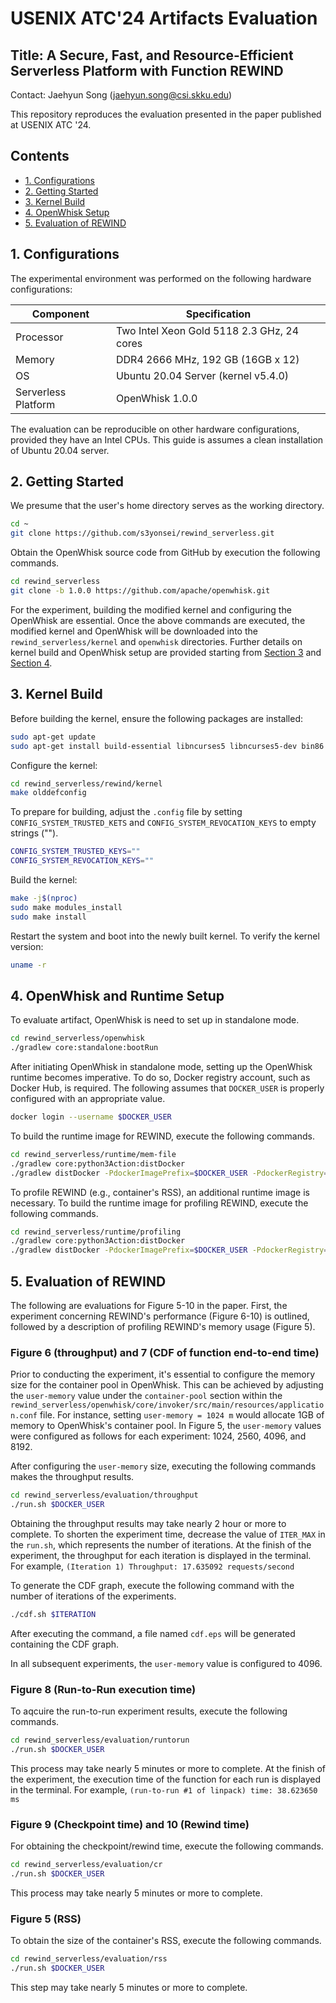 
# USENIX ATC'24 Artifacts Evaluation

## Title: A Secure, Fast, and Resource-Efficient Serverless Platform with Function REWIND
Contact: Jaehyun Song (jaehyun.song@csi.skku.edu)

This repository reproduces the evaluation presented in the paper published at USENIX ATC '24.

## Contents
- [1. Configurations](#1-configurations)
- [2. Getting Started](#2-getting-started)
- [3. Kernel Build](#3-kernel-build)
- [4. OpenWhisk Setup](#4-openwhisk-and-runtime-setup)
- [5. Evaluation of REWIND](#5-evaluation-of-rewind)

## 1. Configurations

The experimental environment was performed on the following hardware configurations:

| **Component**       | **Specification**
|---------------------|--------------------------------------------|
| Processor           | Two Intel Xeon Gold 5118 2.3 GHz, 24 cores |
| Memory              | DDR4 2666 MHz, 192 GB (16GB x 12)          |
| OS                  | Ubuntu 20.04 Server (kernel v5.4.0)        |
| Serverless Platform | OpenWhisk 1.0.0                            |

The evaluation can be reproducible on other hardware configurations, provided they have an Intel CPUs.
This guide is assumes a clean installation of Ubuntu 20.04 server.

## 2. Getting Started

We presume that the user's home directory serves as the working directory.
```bash
cd ~
git clone https://github.com/s3yonsei/rewind_serverless.git
```

Obtain the OpenWhisk source code from GitHub by execution the following commands.
```bash
cd rewind_serverless
git clone -b 1.0.0 https://github.com/apache/openwhisk.git
```

For the experiment, building the modified kernel and configuring the OpenWhisk are essential.
Once the above commands are executed, the modified kernel and OpenWhisk will be downloaded into the `rewind_serverless/kernel` and `openwhisk` directories.
Further details on kernel build and OpenWhisk setup are provided starting from [Section 3](#3-kernel-build) and [Section 4](#4-openwhisk-and-runtime-setup).

## 3. Kernel Build

Before building the kernel, ensure the following packages are installed:
```bash
sudo apt-get update
sudo apt-get install build-essential libncurses5 libncurses5-dev bin86 kernel-package libssl-dev bison flex libelf-dev
```

Configure the kernel:
```bash
cd rewind_serverless/rewind/kernel
make olddefconfig
```

To prepare for building, adjust the `.config` file by setting `CONFIG_SYSTEM_TRUSTED_KETS` and `CONFIG_SYSTEM_REVOCATION_KEYS` to empty strings ("").
```bash
CONFIG_SYSTEM_TRUSTED_KEYS=""
CONFIG_SYSTEM_REVOCATION_KEYS=""
```

Build the kernel:
```bash
make -j$(nproc)
sudo make modules_install
sudo make install
```

Restart the system and boot into the newly built kernel. To verify the kernel version:
```bash
uname -r
```

## 4. OpenWhisk and Runtime Setup

To evaluate artifact, OpenWhisk is need to set up in standalone mode.
```bash
cd rewind_serverless/openwhisk
./gradlew core:standalone:bootRun
```

After initiating OpenWhisk in standalone mode, setting up the OpenWhisk runtime becomes imperative.
To do so, Docker registry account, such as Docker Hub, is required.
The following assumes that `DOCKER_USER` is properly configured with an appropriate value.
```bash
docker login --username $DOCKER_USER
```

To build the runtime image for REWIND, execute the following commands.
```bash
cd rewind_serverless/runtime/mem-file
./gradlew core:python3Action:distDocker
./gradlew distDocker -PdockerImagePrefix=$DOCKER_USER -PdockerRegistry=docker.io
```

To profile REWIND (e.g., container's RSS), an additional runtime image is necessary.
To build the runtime image for profiling REWIND, execute the following commands.
```bash
cd rewind_serverless/runtime/profiling
./gradlew core:python3Action:distDocker
./gradlew distDocker -PdockerImagePrefix=$DOCKER_USER -PdockerRegistry=docker.io
```

## 5. Evaluation of REWIND

The following are evaluations for Figure 5-10 in the paper.
First, the experiment concerning REWIND's performance (Figure 6-10) is outlined, followed by a description of profiling REWIND's memory usage (Figure 5).

### Figure 6 (throughput) and 7 (CDF of function end-to-end time)
Prior to conducting the experiment, it's essential to configure the memory size for the container pool in OpenWhisk.
This can be achieved by adjusting the `user-memory` value under the `container-pool` section within the `rewind_serverless/openwhisk/core/invoker/src/main/resources/application.conf` file.
For instance, setting `user-memory = 1024 m` would allocate 1GB of memory to OpenWhisk's container pool.
In Figure 5, the `user-memory` values were configured as follows for each experiment: 1024, 2560, 4096, and 8192.

After configuring the `user-memory` size, executing the following commands makes the throughput results.
```bash
cd rewind_serverless/evaluation/throughput
./run.sh $DOCKER_USER
```
Obtaining the throughput results may take nearly 2 hour or more to complete.
To shorten the experiment time, decrease the value of `ITER_MAX` in the `run.sh`, which represents the number of iterations.
At the finish of the experiment, the throughput for each iteration is displayed in the terminal.
For example, `(Iteration 1) Throughput: 17.635092 requests/second`

To generate the CDF graph, execute the following command with the number of iterations of the experiments.
```bash
./cdf.sh $ITERATION
```
After executing the command, a file named `cdf.eps` will be generated containing the CDF graph.

In all subsequent experiments, the `user-memory` value is configured to 4096.

### Figure 8 (Run-to-Run execution time)

To aqcuire the run-to-run experiment results, execute the following commands.
```bash
cd rewind_serverless/evaluation/runtorun
./run.sh $DOCKER_USER
```
This process may take nearly 5 minutes or more to complete.
At the finish of the experiment, the execution time of the function for each run is displayed in the terminal.
For example, `(run-to-run #1 of linpack) time: 38.623650 ms`

### Figure 9 (Checkpoint time) and 10 (Rewind time)

For obtaining the checkpoint/rewind time, execute the following commands.
```bash
cd rewind_serverless/evaluation/cr
./run.sh $DOCKER_USER
```
This process may take nearly 5 minutes or more to complete.

### Figure 5 (RSS)

To obtain the size of the container's RSS, execute the following commands.
```bash
cd rewind_serverless/evaluation/rss
./run.sh $DOCKER_USER
```
This step may take nearly 5 minutes or more to complete.

